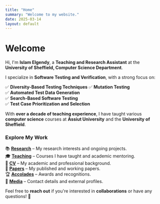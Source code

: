 ```yaml
---
title: "Home"
summary: "Welcome to my website."
date: 2025-03-14
layout: default
---
```


# Welcome  

Hi, I'm **Islam Elgendy**, a **Teaching and Research Assistant** at the **University of Sheffield, Computer Science Department**.  

I specialize in **Software Testing and Verification**, with a strong focus on:  

✅ **Diversity-Based Testing Techniques** 
✅ **Mutation Testing**  
✅ **Automated Test Data Generation**  
✅ **Search-Based Software Testing**  
✅ **Test Case Prioritization and Selection**   

With **over a decade of teaching experience**, I have taught various **computer science** courses at **Assiut University** and the **University of Sheffield**.  

### Explore My Work  

📚 [**Research**](/research) – My research interests and ongoing projects.  
🎓 [**Teaching**](/teaching) – Courses I have taught and academic mentoring.  
📄 [**CV**](/cv) – My academic and professional background.  
📜 [**Papers**](/papers) – My published and working papers.  
🏆 [**Accolades**](/accolades) – Awards and recognitions.  
📡 [**Media**](/media) – Contact details and external profiles. 

Feel free to **reach out** if you're interested in **collaborations** or have any questions! 🚀  

